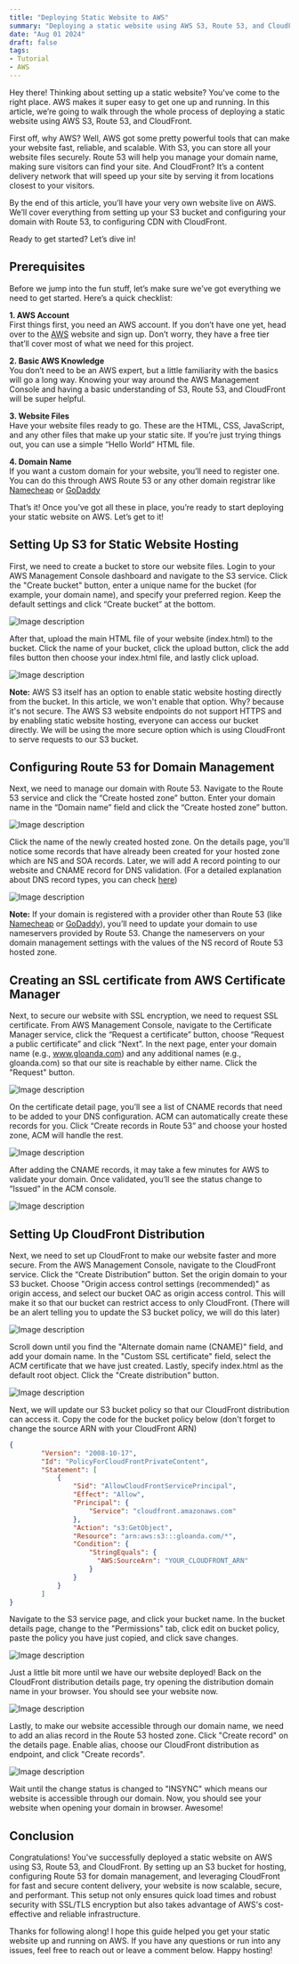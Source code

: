 ```yaml
---
title: "Deploying Static Website to AWS"
summary: "Deploying a static website using AWS S3, Route 53, and CloudFront."
date: "Aug 01 2024"
draft: false
tags: 
- Tutorial
- AWS
---
```


Hey there! Thinking about setting up a static website? You've come to the right place. AWS makes it super easy to get one up and running. In this article, we’re going to walk through the whole process of deploying a static website using AWS S3, Route 53, and CloudFront.

First off, why AWS? Well, AWS got some pretty powerful tools that can make your website fast, reliable, and scalable. With S3, you can store all your website files securely. Route 53 will help you manage your domain name, making sure visitors can find your site. And CloudFront? It’s a content delivery network that will speed up your site by serving it from locations closest to your visitors.

By the end of this article, you’ll have your very own website live on AWS. We’ll cover everything from setting up your S3 bucket and configuring your domain with Route 53, to configuring CDN with CloudFront.

Ready to get started? Let’s dive in!

## Prerequisites
Before we jump into the fun stuff, let’s make sure we’ve got everything we need to get started. Here’s a quick checklist:

**1. AWS Account**  
First things first, you need an AWS account. If you don’t have one yet, head over to the [AWS](https://aws.amazon.com) website and sign up. Don’t worry, they have a free tier that’ll cover most of what we need for this project.

**2. Basic AWS Knowledge**  
You don’t need to be an AWS expert, but a little familiarity with the basics will go a long way. Knowing your way around the AWS Management Console and having a basic understanding of S3, Route 53, and CloudFront will be super helpful.

**3. Website Files**  
Have your website files ready to go. These are the HTML, CSS, JavaScript, and any other files that make up your static site. If you’re just trying things out, you can use a simple “Hello World” HTML file.

**4. Domain Name**  
If you want a custom domain for your website, you’ll need to register one. You can do this through AWS Route 53 or any other domain registrar like [Namecheap](https://www.namecheap.com) or [GoDaddy](https://www.godaddy.com/)

That’s it! Once you’ve got all these in place, you’re ready to start deploying your static website on AWS. Let’s get to it!

## Setting Up S3 for Static Website Hosting
First, we need to create a bucket to store our website files. Login to your AWS Management Console dashboard and navigate to the S3 service. Click the "Create bucket" button, enter a unique name for the bucket (for example, your domain name), and specify your preferred region. Keep the default settings and click “Create bucket” at the bottom.

![Image description](https://dev-to-uploads.s3.amazonaws.com/uploads/articles/gmt5ksgy8yq61hqqx8js.png)

After that, upload the main HTML file of your website (index.html) to the bucket. Click the name of your bucket, click the upload button, click the add files button then choose your index.html file, and lastly click upload.

![Image description](https://dev-to-uploads.s3.amazonaws.com/uploads/articles/lfbdlavwria76wsvqcyo.png)

**Note:** AWS S3 itself has an option to enable static website hosting directly from the bucket. In this article, we won't enable that option. Why? because it's not secure. The AWS S3 website endpoints do not support HTTPS and by enabling static website hosting, everyone can access our bucket directly. We will be using the more secure option which is using CloudFront to serve requests to our S3 bucket.

## Configuring Route 53 for Domain Management
Next, we need to manage our domain with Route 53. Navigate to the Route 53 service and click the “Create hosted zone” button. Enter your domain name in the “Domain name” field and click the “Create hosted zone” button.

![Image description](https://dev-to-uploads.s3.amazonaws.com/uploads/articles/bkbayjlzvevijh52q8jc.png)

Click the name of the newly created hosted zone. On the details page, you'll notice some records that have already been created for your hosted zone which are NS and SOA records. Later, we will add A record pointing to our website and CNAME record for DNS validation. (For a detailed explanation about DNS record types, you can check [here](https://www.cloudflare.com/learning/dns/dns-records/))

![Image description](https://dev-to-uploads.s3.amazonaws.com/uploads/articles/8uetltllgeq24osxstqz.png)

**Note:** If your domain is registered with a provider other than Route 53 (like [Namecheap](https://www.namecheap.com) or [GoDaddy](https://www.godaddy.com/)), you’ll need to update your domain to use nameservers provided by Route 53. Change the nameservers on your domain management settings with the values of the NS record of Route 53 hosted zone.

## Creating an SSL certificate from AWS Certificate Manager
Next, to secure our website with SSL encryption, we need to request SSL certificate. From AWS Management Console, navigate to the Certificate Manager service, click the “Request a certificate” button, choose “Request a public certificate” and click “Next”. In the next page, enter your domain name (e.g., www.gloanda.com) and any additional names (e.g., gloanda.com) so that our site is reachable by either name. Click the "Request" button.

![Image description](https://dev-to-uploads.s3.amazonaws.com/uploads/articles/ckivy1s5xqou43l61c9k.png)

On the certificate detail page, you’ll see a list of CNAME records that need to be added to your DNS configuration. ACM can automatically create these records for you. Click “Create records in Route 53” and choose your hosted zone, ACM will handle the rest.

![Image description](https://dev-to-uploads.s3.amazonaws.com/uploads/articles/7lnea9r0tuboeml6lc0q.png)

After adding the CNAME records, it may take a few minutes for AWS to validate your domain. Once validated, you’ll see the status change to “Issued” in the ACM console.

![Image description](https://dev-to-uploads.s3.amazonaws.com/uploads/articles/dymi1rskeqczsq7piuz0.png)

## Setting Up CloudFront Distribution
Next, we need to set up CloudFront to make our website faster and more secure. From the AWS Management Console, navigate to the CloudFront service. Click the “Create Distribution” button. Set the origin domain to your S3 bucket. Choose "Origin access control settings (recommended)" as origin access, and select our bucket OAC as origin access control. This will make it so that our bucket can restrict access to only CloudFront. (There will be an alert telling you to update the S3 bucket policy, we will do this later)

![Image description](https://dev-to-uploads.s3.amazonaws.com/uploads/articles/i9ge6nm0e18qpj3h1llz.png)

Scroll down until you find the "Alternate domain name (CNAME)" field, and add your domain name. In the "Custom SSL certificate" field, select the ACM certificate that we have just created. Lastly, specify index.html as the default root object. Click the "Create distribution" button.

![Image description](https://dev-to-uploads.s3.amazonaws.com/uploads/articles/h5adqvzhyj439q7rn7yc.png)

Next, we will update our S3 bucket policy so that our CloudFront distribution can access it. Copy the code for the bucket policy below (don't forget to change the source ARN with your CloudFront ARN)

```json
{
        "Version": "2008-10-17",
        "Id": "PolicyForCloudFrontPrivateContent",
        "Statement": [
            {
                "Sid": "AllowCloudFrontServicePrincipal",
                "Effect": "Allow",
                "Principal": {
                    "Service": "cloudfront.amazonaws.com"
                },
                "Action": "s3:GetObject",
                "Resource": "arn:aws:s3:::gloanda.com/*",
                "Condition": {
                    "StringEquals": {
                      "AWS:SourceArn": "YOUR_CLOUDFRONT_ARN"
                    }
                }
            }
        ]
}
```
Navigate to the S3 service page, and click your bucket name. In the bucket details page, change to the "Permissions" tab, click edit on bucket policy, paste the policy you have just copied, and click save changes.

![Image description](https://dev-to-uploads.s3.amazonaws.com/uploads/articles/x56g9ut4wmzn3pjek38m.png)

Just a little bit more until we have our website deployed! Back on the CloudFront distribution details page, try opening the distribution domain name in your browser. You should see your website now.

![Image description](https://dev-to-uploads.s3.amazonaws.com/uploads/articles/9ujx4963puq73f8e6cj9.png)

Lastly, to make our website accessible through our domain name, we need to add an alias record in the Route 53 hosted zone. Click "Create record" on the details page. Enable alias, choose our CloudFront distribution as endpoint, and click "Create records".

![Image description](https://dev-to-uploads.s3.amazonaws.com/uploads/articles/4gue2ezw0uuolbm0pnhw.png)

Wait until the change status is changed to "INSYNC" which means our website is accessible through our domain. Now, you should see your website when opening your domain in browser. Awesome!

## Conclusion
Congratulations! You've successfully deployed a static website on AWS using S3, Route 53, and CloudFront. By setting up an S3 bucket for hosting, configuring Route 53 for domain management, and leveraging CloudFront for fast and secure content delivery, your website is now scalable, secure, and performant. This setup not only ensures quick load times and robust security with SSL/TLS encryption but also takes advantage of AWS's cost-effective and reliable infrastructure.

Thanks for following along! I hope this guide helped you get your static website up and running on AWS. If you have any questions or run into any issues, feel free to reach out or leave a comment below. Happy hosting!